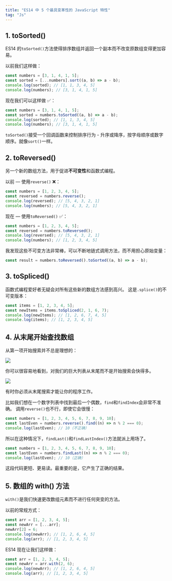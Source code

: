 ```yaml
---
title: "ES14 中 5 个最具变革性的 JavaScript 特性"
tag: "Js"
---
```


## 1. toSorted()

ES14 的`toSorted()`方法使得排序数组并返回一个副本而不改变原数组变得更加容易。

以前我们这样做：

```js
const numbers = [3, 1, 4, 1, 5];
const sorted = [...numbers].sort((a, b) => a - b);
console.log(sorted); // [1, 1, 3, 4, 5]
console.log(numbers); // [3, 1, 4, 1, 5]
```

现在我们可以这样做 ✅：

```js
const numbers = [3, 1, 4, 1, 5];
const sorted = numbers.toSorted((a, b) => a - b);
console.log(sorted); // [1, 1, 3, 4, 5]
console.log(numbers); // [3, 1, 4, 1, 5]
```

`toSorted()`接受一个回调函数来控制排序行为 - 升序或降序，按字母顺序或数字顺序。就像`sort()`一样。

## 2. toReversed()

另一个新的数组方法，用于促进**不可变性**和函数式编程。

以前 — 使用`reverse()` ❌：

```js
const numbers = [1, 2, 3, 4, 5];
const reversed = numbers.reverse();
console.log(reversed); // [5, 4, 3, 2, 1]
console.log(numbers); // [5, 4, 3, 2, 1]
```

现在 — 使用`toReversed()` ✅：

```js
const numbers = [1, 2, 3, 4, 5];
const reversed = numbers.toReversed();
console.log(reversed); // [5, 4, 3, 2, 1]
console.log(numbers); // [1, 2, 3, 4, 5]
```

我发现这些不可变方法非常棒，可以不断地链式调用方法，而不用担心原始变量：

```js
const result = numbers.toReversed().toSorted((a, b) => a - b);
```

## 3. toSpliced()

函数式编程爱好者无疑会对所有这些新的数组方法感到高兴。 这是`.splice()`的不可变版本：

```js
const items = [1, 2, 3, 4, 5];
const newItems = items.toSpliced(2, 1, 6, 7);
console.log(newItems); // [1, 2, 6, 7, 4, 5]
console.log(items); // [1, 2, 3, 4, 5]
```

## 4. 从末尾开始查找数组

从第一项开始搜索并不总是理想的：

<img src="../imgs/87/07.webp" />

你可以很容易地看到，对我们的巨大列表从末尾而不是开始搜索会快得多。

<img src="../imgs/87/08.webp" />

有时你必须从末尾搜索才能让你的程序工作。

比如我们想在一个数字列表中找到最后一个偶数，`find`和`findIndex`会非常不准确。 调用`reverse()`也不行，即使它会很慢：

```js
const numbers = [1, 2, 3, 4, 5, 6, 7, 8, 9, 10];
const lastEven = numbers.reverse().find((n) => n % 2 === 0);
console.log(lastEven); // 10（不正确）
```

所以在这种情况下，`findLast()`和`findLastIndex()`方法就派上用场了。

```js
const numbers = [1, 2, 3, 4, 5, 6, 7, 8, 9, 10];
const lastEven = numbers.findLast((n) => n % 2 === 0);
console.log(lastEven); // 10（正确）
```

这段代码更短、更易读。最重要的是，它产生了正确的结果。

## 5. 数组的 with() 方法

`with()`是我们快速更改数组元素而不进行任何突变的方法。

以前的常规方式：

```js
const arr = [1, 2, 3, 4, 5];
const newArr = [...arr];
newArr[2] = 6;
console.log(newArr); // [1, 2, 6, 4, 5]
console.log(arr); // [1, 2, 3, 4, 5]
```

ES14 现在让我们这样做：

```js
const arr = [1, 2, 3, 4, 5];
const newArr = arr.with(2, 6);
console.log(newArr); // [1, 2, 6, 4, 5]
console.log(arr); // [1, 2, 3, 4, 5]
```
